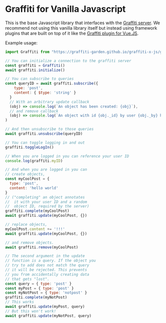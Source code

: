 # Graffiti for Vanilla Javascript

This is the base Javascript library that interfaces with the [Graffiti server](https://github.com/graffiti-garden/server).
We recommend not using this vanilla library itself but instead using framework plugins that are built on top of it like the [Graffiti plugin for Vue.JS](https://github.com/graffiti-garden/graffiti-x-vue).

Example usage: 

```javascript
import Graffiti from "https://graffiti-garden.github.io/graffiti-x-js/graffiti.js"

// You can initialize a connection to the graffiti server
const graffiti = Graffiti()
await graffiti.initialize()

// You can subscribe to queries
const queryID = await graffiti.subscribe({
    type: 'post',
    content: { $type: 'string' }
  }
  // With an arbitrary update callback
  (obj) => console.log(`An object has been created: {obj}`),
  // and remove callback
  (obj) => console.log(`An object with id {obj._id} by user {obj._by} has been removed.`)
)

// And then unsubscribe to those queries
await graffiti.unsubscribe(queryID)

// You can toggle logging in and out
graffiti.toggleLogIn()

// When you are logged in you can reference your user ID
console.log(graffiti.myID)

// And when you are logged in you can
// create objects,
const myCoolPost = {
  type: 'post',
  content: 'hello world'
}
// ("completing" an object annotates
//  it with your user ID and a random
//  object ID, required by the server)
graffiti.complete(myCoolPost)
await graffiti.update(myCoolPost, {})

// replace objects,
myCoolPost.content += '!!!'
await graffiti.update(myCoolPost, {})

// and remove objects.
await graffiti.remove(myCoolPost)

// The second argument in the update
// function is a query. If the object you
// try to add does not match the query
// it will be rejected. This prevents
// you from accidentally creating data
// that gets "lost".
const query = { type: 'post' }
const myPost = { type: 'post' }
const myNotPost = { type: 'notpost' }
graffiti.complete(myNotPost)
// This works
await graffiti.update(myPost, query)
// But this won't work!
await graffiti.update(myNotPost, query)
```
